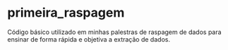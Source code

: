 # primeira_raspagem
Código básico utilizado em minhas palestras de raspagem de dados para ensinar de forma rápida e objetiva a extração de dados.
